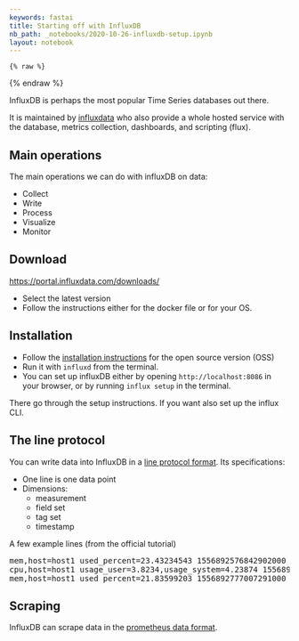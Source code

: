 ```yaml
---
keywords: fastai
title: Starting off with InfluxDB
nb_path: _notebooks/2020-10-26-influxdb-setup.ipynb
layout: notebook
---
```


<!--
#################################################
### THIS FILE WAS AUTOGENERATED! DO NOT EDIT! ###
#################################################
# file to edit: _notebooks/2020-10-26-influxdb-setup.ipynb
-->

<div class="container" id="notebook-container">
        
    {% raw %}
    
<div class="cell border-box-sizing code_cell rendered">

</div>
    {% endraw %}

<div class="cell border-box-sizing text_cell rendered"><div class="inner_cell">
<div class="text_cell_render border-box-sizing rendered_html">
<p>InfluxDB is perhaps the most popular Time Series databases out there.</p>
<p>It is maintained by <a href="https://www.influxdata.com">influxdata</a> who also provide a whole hosted service with the database, metrics collection, dashboards, and scripting (flux).</p>

</div>
</div>
</div>
<div class="cell border-box-sizing text_cell rendered"><div class="inner_cell">
<div class="text_cell_render border-box-sizing rendered_html">
<h2 id="Main-operations">Main operations<a class="anchor-link" href="#Main-operations"> </a></h2><p>The main operations we can do with influxDB on data:</p>
<ul>
<li>Collect</li>
<li>Write</li>
<li>Process</li>
<li>Visualize</li>
<li>Monitor</li>
</ul>

</div>
</div>
</div>
<div class="cell border-box-sizing text_cell rendered"><div class="inner_cell">
<div class="text_cell_render border-box-sizing rendered_html">
<h2 id="Download">Download<a class="anchor-link" href="#Download"> </a></h2><p><a href="https://portal.influxdata.com/downloads/">https://portal.influxdata.com/downloads/</a></p>
<ul>
<li>Select the latest version</li>
<li>Follow the instructions either for the docker file or for your OS.</li>
</ul>

</div>
</div>
</div>
<div class="cell border-box-sizing text_cell rendered"><div class="inner_cell">
<div class="text_cell_render border-box-sizing rendered_html">
<h2 id="Installation">Installation<a class="anchor-link" href="#Installation"> </a></h2><ul>
<li>Follow the <a href="https://docs.influxdata.com/influxdb/v2.0/">installation instructions</a> for the open source version (OSS)</li>
<li>Run it with <code>influxd</code> from the terminal.</li>
<li>You can set up influxDB either by opening <code>http://localhost:8086</code> in your browser, or by running <code>influx setup</code> in the terminal.</li>
</ul>

</div>
</div>
</div>
<div class="cell border-box-sizing text_cell rendered"><div class="inner_cell">
<div class="text_cell_render border-box-sizing rendered_html">
<p>There go through the setup instructions. If you want also set up the influx CLI.</p>

</div>
</div>
</div>
<div class="cell border-box-sizing text_cell rendered"><div class="inner_cell">
<div class="text_cell_render border-box-sizing rendered_html">
<h2 id="The-line-protocol">The line protocol<a class="anchor-link" href="#The-line-protocol"> </a></h2><p>You can write data into InfluxDB in a <a href="https://docs.influxdata.com/influxdb/v2.0/reference/syntax/line-protocol/">line protocol format</a>. Its specifications:</p>
<ul>
<li>One line is one data point</li>
<li>Dimensions:<ul>
<li>measurement</li>
<li>field set</li>
<li>tag set</li>
<li>timestamp</li>
</ul>
</li>
</ul>
<p>A few example lines (from the official tutorial)</p>
<div class="highlight"><pre><span></span>mem,host<span class="o">=</span>host1 <span class="nv">used_percent</span><span class="o">=</span><span class="m">23</span>.43234543 <span class="m">1556892576842902000</span>
cpu,host<span class="o">=</span>host1 <span class="nv">usage_user</span><span class="o">=</span><span class="m">3</span>.8234,usage_system<span class="o">=</span><span class="m">4</span>.23874 <span class="m">1556892726597397000</span>
mem,host<span class="o">=</span>host1 <span class="nv">used_percent</span><span class="o">=</span><span class="m">21</span>.83599203 <span class="m">1556892777007291000</span>
</pre></div>

</div>
</div>
</div>
<div class="cell border-box-sizing text_cell rendered"><div class="inner_cell">
<div class="text_cell_render border-box-sizing rendered_html">
<h2 id="Scraping">Scraping<a class="anchor-link" href="#Scraping"> </a></h2><p>InfluxDB can scrape data in the <a href="https://prometheus.io/docs/instrumenting/exposition_formats/">prometheus data format</a>.</p>

</div>
</div>
</div>
</div>
 

